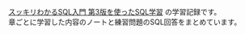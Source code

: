 [スッキリわかるSQL入門 第3版を使ったSQL学習](https://book.impress.co.jp/books/1121101090) の学習記録です。  
章ごとに学習した内容のノートと練習問題のSQL回答をまとめています。
